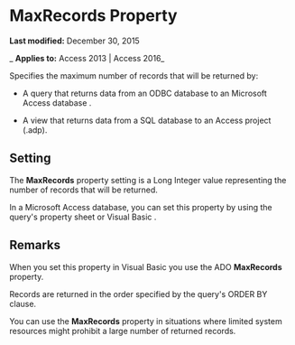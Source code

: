 
# MaxRecords Property

 **Last modified:** December 30, 2015

 _ **Applies to:** Access 2013 | Access 2016_

Specifies the maximum number of records that will be returned by:


- A query that returns data from an ODBC database to an Microsoft Access database . 
    
- A view that returns data from a SQL database to an Access project (.adp). 
    

## Setting

The  **MaxRecords** property setting is a Long Integer value representing the number of records that will be returned.

In a Microsoft Access database, you can set this property by using the query's property sheet or Visual Basic .


## Remarks

When you set this property in Visual Basic you use the ADO  **MaxRecords** property.

Records are returned in the order specified by the query's ORDER BY clause.

You can use the  **MaxRecords** property in situations where limited system resources might prohibit a large number of returned records.

